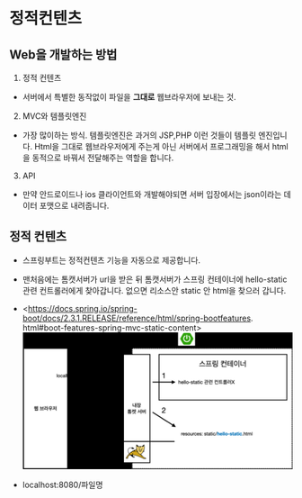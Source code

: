 # 정적컨텐츠

## Web을 개발하는 방법
1. 정적 컨텐츠 
   
- 서버에서 특별한 동작없이 파일을 **그대로** 웹브라우저에 보내는 것.
2. MVC와 템플릿엔진
   
- 가장 많이하는 방식. 템플릿엔진은 과거의 JSP,PHP 이런 것들이 템플릿 엔진입니다. 
Html을 그대로 웹브라우저에게 주는게 아닌 서버에서 프로그래밍을 해서 html을 동적으로
   바꿔서 전달해주는 역할을 합니다. 
   
3. API
   
- 만약 안드로이드나 ios 클라이언트와 개발해야되면 서버 입장에서는
json이라는 데이터 포맷으로 내려줍니다. 
  
## 정적 컨텐츠
- 스프링부트는 정적컨텐츠 기능을 자동으로 제공합니다.
  
- 맨처음에는 톰캣서버가 url을 받은 뒤 톰캣서버가 스프링 컨테이너에
  hello-static 관련 컨트롤러에게 찾아갑니다. 없으면
  리소스안 static 안 html을 찾으러 갑니다.
- <https://docs.spring.io/spring-boot/docs/2.3.1.RELEASE/reference/html/spring-bootfeatures.
  html#boot-features-spring-mvc-static-content>
  ![](./image/정적컨텐츠.png)

- localhost:8080/파일명
  